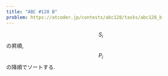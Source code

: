 ```yaml
---
title: "ABC #128 B"
problem: https://atcoder.jp/contests/abc128/tasks/abc128_b
---
```

$$ S_i $$ の昇順, $$ P_i $$ の降順でソートする.
